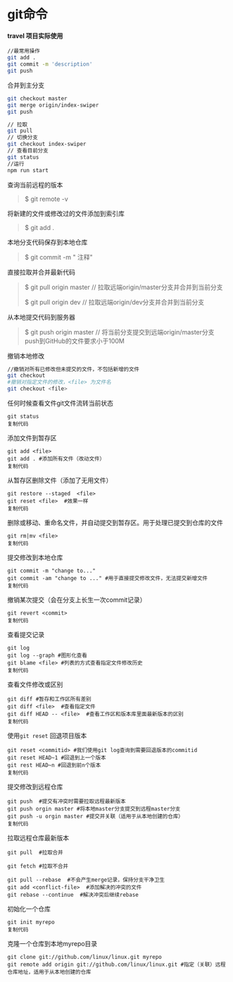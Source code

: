 # git命令



#### travel 项目实际使用

```bash
//最常用操作
git add .
git commit -m 'description'
git push
```

合并到主分支

```bash
git checkout master
git merge origin/index-swiper
git push
```

```bash
// 拉取
git pull
// 切换分支
git checkout index-swiper
// 查看目前分支
git status
//运行
npm run start

```



查询当前远程的版本

> $ git remote -v

将新建的文件或修改过的文件添加到索引库

> $ git add .

本地分支代码保存到本地仓库

> $ git commit -m " 注释"

直接拉取并合并最新代码

> $ git pull origin master  // 拉取远端origin/master分支并合并到当前分支
>
> $ git pull origin dev // 拉取远端origin/dev分支并合并到当前分支

从本地提交代码到服务器

> $ git push origin master  // 将当前分支提交到远端origin/master分支 push到GitHub的文件要求小于100M


撤销本地修改
```bash
//撤销对所有已修改但未提交的文件，不包括新增的文件
git checkout 
#撤销对指定文件的修改，<file> 为文件名
git checkout <file>
```



任何时候查看文件git文件流转当前状态

```shell
git status
复制代码
```

添加文件到暂存区

```shell
git add <file>
git add . #添加所有文件（改动文件）
复制代码
```

从暂存区删除文件（添加了无用文件）

```shell
git restore --staged  <file>
git reset <file>  #效果一样
复制代码
```

删除或移动、重命名文件，并自动提交到暂存区。用于处理已提交到仓库的文件

```shell
git rm|mv <file>
复制代码
```

提交修改到本地仓库

```shell
git commit -m "change to..."
git commit -am "change to ..." #用于直接提交修改文件，无法提交新增文件
复制代码
```

撤销某次提交（会在分支上长生一次commit记录）

```shell
git revert <commit>
复制代码
```

查看提交记录

```shell
git log
git log --graph #图形化查看
git blame <file> #列表的方式查看指定文件修改历史
复制代码
```

查看文件修改或区别

```shell
git diff #暂存和工作区所有差别  
git diff <file>  #查看指定文件
git diff HEAD -- <file>  #查看工作区和版本库里面最新版本的区别
复制代码
```

使用`git reset` 回退项目版本

```shell
git reset <commitid> #我们使用git log查询到需要回退版本的commitid
git reset HEAD~1 #回退到上一个版本
git rest HEAD~n #回退到前n个版本
复制代码
```

提交修改到远程仓库

```shell
git push  #提交有冲突时需要拉取远程最新版本
git push orgin master #将本地master分支提交到远程master分支
git push -u orgin master #提交并关联（适用于从本地创建的仓库）
复制代码
```

拉取远程仓库最新版本

```shell
git pull  #拉取合并

git fetch #拉取不合并

git pull --rebase  #不会产生merge记录，保持分支干净卫生
git add <conflict-file>  #添加解决的冲突的文件
git rebase --continue  #解决冲突后继续rebase
```





初始化一个仓库

```shell
git init myrepo
复制代码
```

克隆一个仓库到本地myrepo目录

```shell
git clone git://github.com/linux/linux.git myrepo
git remote add origin git://github.com/linux/linux.git #指定（关联）远程仓库地址，适用于从本地创建的仓库
```


